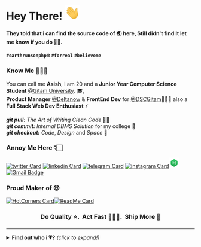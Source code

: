 # Hey There! <img src="https://github.com/AsishRaju/AsishRaju/raw/master/gifs/hi.gif" width="40px"></h2>

#### They told that i can find the source code of 🌏 here, Still didn't find it let me know if you do 🙏🏻.

**`#earthrunsonphp🙄`** **`#forreal`** **`#believeme`**

### Know Me 🙋🏻‍♂️

You can call me **Asish**,
I am 20 and a **Junior Year Computer Science Student** [@Gitam University](https://www.gitam.edu/). 🎓,<br>**Product Manager** [@Deltanow](https://deltanow.net/home) & **FrontEnd Dev** for [@DSCGitam](https://github.com/dsc-gitam)🤹🏻‍♂️ also a <br>**Full Stack Web Dev Enthusiast** ⚡

_**git pull:**_ _The Art of Writing Clean Code_ 👌🏻<br>
_**git commit:**_ _Internal DBMS Solution_ for my college 🤩<br>
_**git checkout:**_ _Code_, _Design_ and _Space_ 🚀

### Annoy Me Here 👇🏻

[![twitter Card](https://img.icons8.com/color/28/000000/twitter.png)](https://twitter.com/asish_io)
[![linkedin Card](https://img.icons8.com/color/28/000000/linkedin.png)](https://www.linkedin.com/in/asishraju/)
[![telegram Card](https://img.icons8.com/color/28/000000/telegram-app.png)](https://t.me/asishio)
[![instagram Card](https://img.icons8.com/fluent/28/000000/instagram-new.png)](https://www.instagram.com/asish.io/)[![HackerRank Card](https://github.com/AsishRaju/AsishRaju/raw/master/gifs/hackerrank..png)](https://www.hackerrank.com/vashish888) <br>
[![Gmail Badge](https://img.shields.io/badge/-vashish888@gmail.com-c14438?style=flat-square&logo=Gmail&logoColor=white&link=mailto:vashish888@gmail.com)](mailto:vashish888@gmail.com)

### Proud Maker of 😎

[![HotCorners Card](https://github-readme-stats.vercel.app/api/pin/?username=AsishRaju&repo=HotCorners)](https://github.com/AsishRaju/HotCorners)[![ReadMe Card](https://github-readme-stats.vercel.app/api/pin/?username=AsishRaju&repo=Firepad)](https://github.com/AsishRaju/FirePad)

<h3 align="center"><strong> Do Quality ⭐. &nbsp;Act Fast 🏃🏻‍♂️. &nbsp;Ship More 🚩</strong> </h3>

---

<details close>
<summary><b>Find out who i 💗?</b> <i>(click to expand!)</i></summary>

### inCoding 👨🏻‍💻

<img src="https://img.icons8.com/color/28/000000/windows-10.png"/>
<img src="https://img.icons8.com/fluent/28/000000/console.png"/>
<img src="https://img.icons8.com/color/28/000000/git.png"/>
<img src="https://img.icons8.com/fluent/28/000000/chrome.png"/>
<img src="https://github.com/AsishRaju/AsishRaju/raw/master/gifs/code.png"/>
<img src="https://github.com/AsishRaju/AsishRaju/raw/master/gifs/postman..png"/>
<img src="https://github.com/AsishRaju/AsishRaju/raw/master/gifs/mongodb.png"/>
<img src="https://github.com/AsishRaju/AsishRaju/raw/master/gifs/firebase.png"/>
<img src="https://github.com/AsishRaju/AsishRaju/raw/master/gifs/react.png"/>
<img src="https://github.com/AsishRaju/AsishRaju/raw/master/gifs/nodejs.png"/> 
<img src="https://github.com/AsishRaju/AsishRaju/raw/master/gifs/javascript.png"/> 
<img src="https://github.com/AsishRaju/AsishRaju/raw/master/gifs/python.png"/>
<img src="https://img.icons8.com/color/28/000000/java-coffee-cup-logo.png"/>
<img src="https://github.com/AsishRaju/AsishRaju/raw/master/gifs/arduino.png"/>
<img src="https://github.com/AsishRaju/AsishRaju/raw/master/gifs/c++.png"/>
<img src="https://github.com/AsishRaju/AsishRaju/raw/master/gifs/c.png"/>

```
I keep going dates with them 💗, best part no one hates me for going on date with others 😁.
```

### inDesign & Editing 🎨✂

<img src="https://github.com/AsishRaju/AsishRaju/raw/master/gifs/figma.png" style="height:25px"/>
<img src="https://github.com/AsishRaju/AsishRaju/raw/master/gifs/vegas.png"/>
<img src="https://github.com/AsishRaju/AsishRaju/raw/master/gifs/xd.png"/>
<img src="https://github.com/AsishRaju/AsishRaju/raw/master/gifs/photoshop.png"/>
<img src="https://github.com/AsishRaju/AsishRaju/raw/master/gifs/illustrator.png"/>
<img src="https://github.com/AsishRaju/AsishRaju/raw/master/gifs/aftereffects.png"/>

```
They find me attractive so do i 😉.
```

### Profile Overview 👀

![Github stats](https://github-readme-stats.vercel.app/api?username=AsishRaju&show_icons=true)<br>
[![HitCount](http://hits.dwyl.com/AsishRaju/AsishRaju.svg)](http://hits.dwyl.com/AsishRaju/AsishRaju)

```
And at last some stats to impress my next 😍😉.
```

</details>
